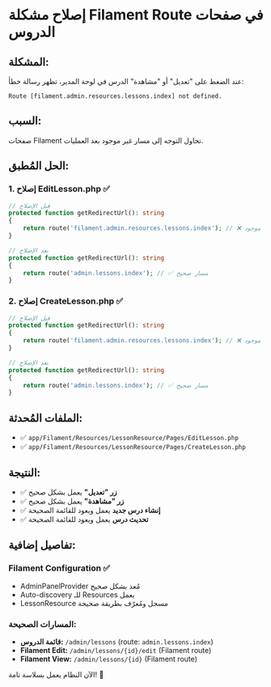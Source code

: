 # إصلاح مشكلة Filament Route في صفحات الدروس

## المشكلة:
عند الضغط على "تعديل" أو "مشاهدة" الدرس في لوحة المدير، تظهر رسالة خطأ:
```
Route [filament.admin.resources.lessons.index] not defined.
```

## السبب:
صفحات Filament تحاول التوجه إلى مسار غير موجود بعد العمليات.

## الحل المُطبق:

### 1. إصلاح EditLesson.php ✅
```php
// قبل الإصلاح
protected function getRedirectUrl(): string
{
    return route('filament.admin.resources.lessons.index'); // ❌ مسار غير موجود
}

// بعد الإصلاح
protected function getRedirectUrl(): string
{
    return route('admin.lessons.index'); // ✅ مسار صحيح
}
```

### 2. إصلاح CreateLesson.php ✅
```php
// قبل الإصلاح
protected function getRedirectUrl(): string
{
    return route('filament.admin.resources.lessons.index'); // ❌ مسار غير موجود
}

// بعد الإصلاح
protected function getRedirectUrl(): string
{
    return route('admin.lessons.index'); // ✅ مسار صحيح
}
```

## الملفات المُحدثة:
- ✅ `app/Filament/Resources/LessonResource/Pages/EditLesson.php`
- ✅ `app/Filament/Resources/LessonResource/Pages/CreateLesson.php`

## النتيجة:
- ✅ **زر "تعديل"** يعمل بشكل صحيح
- ✅ **زر "مشاهدة"** يعمل بشكل صحيح  
- ✅ **إنشاء درس جديد** يعمل ويعود للقائمة الصحيحة
- ✅ **تحديث درس** يعمل ويعود للقائمة الصحيحة

## تفاصيل إضافية:
### Filament Configuration ✅
- AdminPanelProvider مُعد بشكل صحيح
- Auto-discovery للـ Resources يعمل
- LessonResource مسجل ومُعرّف بطريقة صحيحة

### المسارات الصحيحة:
- **قائمة الدروس:** `/admin/lessons` (route: `admin.lessons.index`)
- **Filament Edit:** `/admin/lessons/{id}/edit` (Filament route)
- **Filament View:** `/admin/lessons/{id}` (Filament route)

الآن النظام يعمل بسلاسة تامة! 🚀
